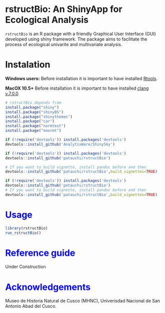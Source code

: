 # rstructBio: An ShinyApp for Ecological Analysis

`rstructBio` is an R package with a friendly Graphical User Interface (GUI) developed using shiny framework. The package aims to facilitate the process of ecological univarite and multivariate analysis.

# Instalation

**Windows users:** Before installation it is important to have installed [Rtools](https://cran.r-project.org/bin/windows/Rtools/).


**MacOX 10.5+** Before installation it is important to have installed
[clang v.7.0.0](https://cran.r-project.org/bin/macosx/tools/clang-7.0.0.pkg)

```r
# rstructBio depends from 
install.package("shiny")
install.package("shinyBS")
install.package("shinythemes")
install.package("car")
install.package("normtest")
install.package("mnormt")

if (!require('devtools')) install.packages('devtools')
devtools::install_github('AnalytixWare/ShinySky')

if (!require('devtools')) install.packages('devtools')
devtools::install_github('patauchi/rstructBio')

# If you want to build vignette, install pandoc before and then
devtools::install_github('patauchi/rstructBio',build_vignettes=TRUE)
```

```r
if (!require('devtools')) install.packages('devtools')
devtools::install_github('patauchi/rstructBio')
# If you want to build vignette, install pandoc before and then
devtools::install_github('patauchi/rstructBio',build_vignettes=TRUE)
```

# <span style="color:blue">Usage</span>

```r
library(rstructBio)
run_rstructBio()

```

# <span style="color:blue">Reference guide</span>

Under Construction


# <span style="color:blue">Acknowledgements</span>

Museo de Historia Natural de Cusco (MHNC), Univerisdad Nacional de San Antonio Abad del Cusco.
